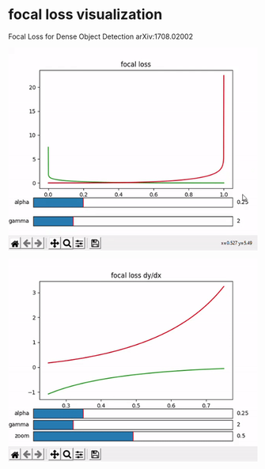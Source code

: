 # focal loss visualization
Focal Loss for Dense Object Detection arXiv:1708.02002


![](figure_1.gif)

![](figure_2.gif)
